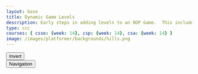 ```yaml
---
layout: base
title: Dynamic Game Levels
description: Early steps in adding levels to an OOP Game.  This includes basic animations left-right-jump, multiple background, and simple callback to terminate each level.
type: ccc
courses: { csse: {week: 14}, csp: {week: 14}, csa: {week: 14} }
image: /images/platformer/backgrounds/hills.png
---
```


<style>
    #gameBegin, #controls, #gameOver, #navigation {
      position: relative;
        z-index: 2; /*Ensure the controls are on top*/
    }
    .sidenav {
      position: fixed;
      height: 100%; /* 100% Full-height */
      width: 0px; /* 0 width - change this with JavaScript */
      z-index: 3; /* Stay on top */
      top: 0; /* Stay at the top */
      left: 0;
      overflow-x: hidden; /* Disable horizontal scroll */
      padding-top: 60px; /* Place content 60px from the top */
      transition: 0.5s; /* 0.5 second transition effect to slide in the sidenav */
      background-color: black;
    }
</style>

<div id="mySidenav" class="sidenav">
  <a href="javascript:void(0)" id="toggleNavigationBar1" class="closebtn">&times;</a>
  <table>
    <tr id="navigationPlaceAfter">
      <th>Level</th>
      <th>Character</th>
    </tr>
  </table>
</div>

<!-- Prepare DOM elements -->
<!-- Wrap both the canvas and controls in a container div -->
<div id="canvasContainer">
    <div id="gameBegin" hidden>
        <button id="startGame">Start Game</button>
    </div>
    <div id="controls"> <!-- Controls -->
        <!-- Background controls -->
        <button id="toggleCanvasEffect">Invert</button>
    </div>
    <div id="navigation"> <!-- Controls -->
        <!-- Background controls -->
        <button id="toggleNavigationBar">Navigation</button>
    </div>
    <div id="gameOver" hidden>
        <button id="restartGame">Restart</button>
    </div>
</div>

<!-- regular game -->
<script type="module">
    // Imports
    import GameEnv from '{{site.baseurl}}/assets/js/platformer/GameEnv.js';
    import GameLevel from '{{site.baseurl}}/assets/js/platformer/GameLevel.js';
    import GameControl from '{{site.baseurl}}/assets/js/platformer/GameControl.js';


    /*  ==========================================
     *  ======= Data Definitions =================
     *  ==========================================
    */

    // Define assets for the game
    var assets = {
      obstacles: {
        tube: { src: "/images/platformer/obstacles/tube.png" },
      },
      platforms: {
        grass: { src: "/images/platformer/platforms/pigfarm.png"},
        alien: { src: "/images/platformer/platforms/carpet.png" }
      },
      backgrounds: {
        start: { src: "/images/platformer/backgrounds/Joke.jpg" },
        hills: { src: "/images/platformer/backgrounds/GD_Background.png" },
        planet: { src: "/images/platformer/backgrounds/Del_Norte.png" },
        castles: { src: "/images/platformer/backgrounds/castles.png" },
        end: { src: "/images/platformer/backgrounds/game_over.png" }
      },
      players: {
        mario: {
          src: "/images/platformer/sprites/mario.png",
          width: 256,
          height: 256,
          w: { row: 10, frames: 15 },
          wa: { row: 11, frames: 15 },
          wd: { row: 10, frames: 15 },
          a: { row: 3, frames: 7, idleFrame: { column: 7, frames: 0 } },
          s: { row: null, frames: null},
          d: { row: 2, frames: 7, idleFrame: { column: 7, frames: 0 } }
        },
        monkey: {
          src: "/images/platformer/sprites/monkey.png",
          width: 40,
          height: 40,
          w: { row: 9, frames: 15 },
          wa: { row: 9, frames: 15 },
          wd: { row: 9, frames: 15 },
          a: { row: 1, frames: 15, idleFrame: { column: 7, frames: 0 } },
          s: { row: 12, frames: 15 },
          d: { row: 0, frames: 15, idleFrame: { column: 7, frames: 0 } }
        }
      }
    };

    // add File to assets, ensure valid site.baseurl
    Object.keys(assets).forEach(category => {
      Object.keys(assets[category]).forEach(assetName => {
        assets[category][assetName]['file'] = "{{site.baseurl}}" + assets[category][assetName].src;
      });
    });

    /*  ==========================================
     *  ===== Game Level Call Backs ==============
     *  ==========================================
    */

    // Level completion tester
    function testerCallBack() {
        // console.log(GameEnv.player?.x)
        if (GameEnv.player?.x > GameEnv.innerWidth) {
            return true;
        } else {
            return false;
        }
    }

    // Helper function for button click
    function waitForButton(buttonName) {
      // resolve the button click
      return new Promise((resolve) => {
          const waitButton = document.getElementById(buttonName);
          const waitButtonListener = () => {
              resolve(true);
          };
          waitButton.addEventListener('click', waitButtonListener);
      });
    }

    // Start button callback
    async function startGameCallback() {
      const id = document.getElementById("gameBegin");
      id.hidden = false;
      
      // Use waitForRestart to wait for the restart button click
      await waitForButton('startGame');
      id.hidden = true;
      
      return true;
    }

    // Home screen exits on Game Begin button
    function homeScreenCallback() {
      // gameBegin hidden means game has started
      const id = document.getElementById("gameBegin");
      return id.hidden;
    }

    // Game Over callback
    async function gameOverCallBack() {
      const id = document.getElementById("gameOver");
      id.hidden = false;
      
      // Use waitForRestart to wait for the restart button click
      await waitForButton('restartGame');
      id.hidden = true;
      
      // Change currentLevel to start/restart value of null
      GameEnv.currentLevel = null;

      return true;
    }

    /*  ==========================================
     *  ========== Game Level setup ==============
     *  ==========================================
     * Start/Homme sequence
     * a.) the start level awaits for button selection
     * b.) the start level automatically cycles to home level
     * c.) the home advances to 1st game level when button selection is made
    */
    // Start/Home screens
    new GameLevel( {tag: "start", callback: startGameCallback } );
    new GameLevel( {tag: "home", background: assets.backgrounds.start, callback: homeScreenCallback } );
    // Game screens
    new GameLevel( {tag: "hills", background: assets.backgrounds.hills, platform: assets.platforms.grass, player: assets.players.mario, tube: assets.obstacles.tube, callback: testerCallBack } );
    new GameLevel( {tag: "alien", background: assets.backgrounds.planet, platform: assets.platforms.alien, player: assets.players.monkey, callback: testerCallBack } );
    // Game Over screen
    new GameLevel( {tag: "end", background: assets.backgrounds.end, callback: gameOverCallBack } );

    /*  ==========================================
     *  ========== Game Control ==================
     *  ==========================================
    */

    // create listeners
    toggleCanvasEffect.addEventListener('click', GameEnv.toggleInvert);
    window.addEventListener('resize', GameEnv.resize);

    // start game
    GameControl.gameLoop();

</script>

<!-- navigation -->
<script type="module">
  //sidebar
  var toggle = false;
  function toggleWidth(){
    toggle = !toggle;
    document.getElementById("mySidenav").style.width = toggle?"250px":"0px";
  }
  document.getElementById("toggleNavigationBar").addEventListener("click",toggleWidth);
  document.getElementById("toggleNavigationBar1").addEventListener("click",toggleWidth);
  //generate table
  import GameEnv from '{{site.baseurl}}/assets/js/platformer/GameEnv.js';
  import GameLevel from '{{site.baseurl}}/assets/js/platformer/GameLevel.js';
  import GameControl from '{{site.baseurl}}/assets/js/platformer/GameControl.js';
  
  var levels = GameEnv.levels;
  var assets = {
    obstacles: {
      tube: { src: "/images/platformer/obstacles/tube.png" },
    },
    platforms: {
      grass: { src: "/images/platformer/platforms/pigfarm.png"},
      alien: { src: "/images/platformer/platforms/alien.png" }
    },
    backgrounds: {
      start: { src: "/images/platformer/backgrounds/Joke.jpg" },
      hills: { src: "/images/platformer/backgrounds/GD_Background.png" },
      planet: { src: "/images/platformer/backgrounds/planet.jpg" },
      castles: { src: "/images/platformer/backgrounds/castles.png" },
      end: { src: "/images/platformer/backgrounds/game_over.png" }
    },
    players: {
      mario: {
        src: "/images/platformer/sprites/mario.png",
        width: 256,
        height: 256,
        w: { row: 10, frames: 15 },
        wa: { row: 11, frames: 15 },
        wd: { row: 10, frames: 15 },
        a: { row: 3, frames: 7, idleFrame: { column: 7, frames: 0 } },
        s: { row: null, frames: null},
        d: { row: 2, frames: 7, idleFrame: { column: 7, frames: 0 } }
      },
      monkey: {
        src: "/images/platformer/sprites/monkey.png",
        width: 40,
        height: 40,
        w: { row: 9, frames: 15 },
        wa: { row: 9, frames: 15 },
        wd: { row: 9, frames: 15 },
        a: { row: 1, frames: 15, idleFrame: { column: 7, frames: 0 } },
        s: { row: 12, frames: 15 },
        d: { row: 0, frames: 15, idleFrame: { column: 7, frames: 0 } }
      }
    }
  };

    var placeAfterElement = document.getElementById("navigationPlaceAfter");

    for(let i=levels.length-1;i>-1;i-=1){
      var row = document.createElement("tr");
      var c1 = document.createElement("td");
      var c2 = document.createElement("td");
      c1.innerText = levels[i].tag;
      if(levels[i].playerData){ //if player exists
          var charImage = new Image();
          charImage.src = "{{site.baseurl}}/"levels[i].playerData.src;
//        var array = levels[i].playerData.src.split("/");
//        c2.innerText = array[array.length-1];
          c2.append(charImage);
      }
      else{
        c2.innerText = "none";
      }
      row.append(c1);
      row.append(c2);
      placeAfterElement.insertAdjacentElement("afterend",row);
    }
</script>
